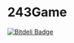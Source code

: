 # 243Game


[![Bitdeli Badge](https://d2weczhvl823v0.cloudfront.net/mohitbhatia1994/243game/trend.png)](https://bitdeli.com/free "Bitdeli Badge")


